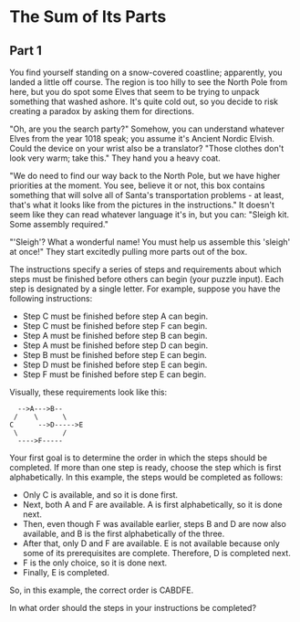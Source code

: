 The Sum of Its Parts
====================

Part 1
------

You find yourself standing on a snow-covered coastline; apparently,
you landed a little off course. The region is too hilly to see the
North Pole from here, but you do spot some Elves that seem to be
trying to unpack something that washed ashore. It's quite cold out,
so you decide to risk creating a paradox by asking them for directions.

"Oh, are you the search party?" Somehow, you can understand whatever
Elves from the year 1018 speak; you assume it's Ancient Nordic
Elvish. Could the device on your wrist also be a translator? "Those
clothes don't look very warm; take this." They hand you a heavy
coat.

"We do need to find our way back to the North Pole, but we have
higher priorities at the moment. You see, believe it or not, this
box contains something that will solve all of Santa's transportation
problems - at least, that's what it looks like from the pictures
in the instructions." It doesn't seem like they can read whatever
language it's in, but you can: "Sleigh kit. Some assembly required."

"'Sleigh'? What a wonderful name! You must help us assemble this
'sleigh' at once!" They start excitedly pulling more parts out of
the box.

The instructions specify a series of steps and requirements about
which steps must be finished before others can begin (your puzzle
input). Each step is designated by a single letter. For example,
suppose you have the following instructions:

  - Step C must be finished before step A can begin.
  - Step C must be finished before step F can begin.
  - Step A must be finished before step B can begin.
  - Step A must be finished before step D can begin.
  - Step B must be finished before step E can begin.
  - Step D must be finished before step E can begin.
  - Step F must be finished before step E can begin.

Visually, these requirements look like this:


      -->A--->B--
     /    \      \
    C      -->D----->E
     \           /
      ---->F-----

Your first goal is to determine the order in which the steps should
be completed. If more than one step is ready, choose the step which
is first alphabetically. In this example, the steps would be completed
as follows:

  - Only C is available, and so it is done first.
  - Next, both A and F are available. A is first alphabetically,
    so it is done next.
  - Then, even though F was available earlier, steps B and D are now
    also available, and B is the first alphabetically of the three.
  - After that, only D and F are available. E is not available because
    only some of its prerequisites are complete. Therefore, D is
    completed next.
  - F is the only choice, so it is done next.
  - Finally, E is completed.

So, in this example, the correct order is CABDFE.

In what order should the steps in your instructions be completed?
